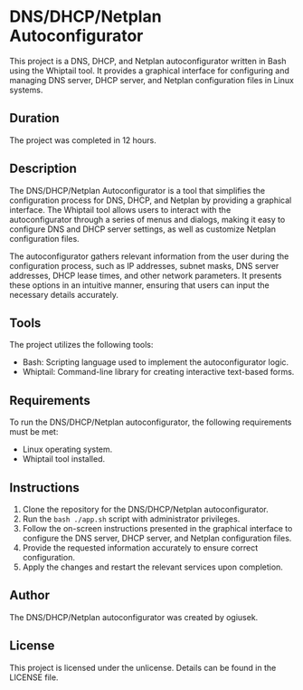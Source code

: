 # DNS/DHCP/Netplan Autoconfigurator

This project is a DNS, DHCP, and Netplan autoconfigurator written in Bash using the Whiptail tool. It provides a graphical interface for configuring and managing DNS server, DHCP server, and Netplan configuration files in Linux systems.

## Duration

The project was completed in 12 hours.

## Description

The DNS/DHCP/Netplan Autoconfigurator is a tool that simplifies the configuration process for DNS, DHCP, and Netplan by providing a graphical interface. The Whiptail tool allows users to interact with the autoconfigurator through a series of menus and dialogs, making it easy to configure DNS and DHCP server settings, as well as customize Netplan configuration files.

The autoconfigurator gathers relevant information from the user during the configuration process, such as IP addresses, subnet masks, DNS server addresses, DHCP lease times, and other network parameters. It presents these options in an intuitive manner, ensuring that users can input the necessary details accurately.

## Tools

The project utilizes the following tools:

- Bash: Scripting language used to implement the autoconfigurator logic.
- Whiptail: Command-line library for creating interactive text-based forms.

## Requirements

To run the DNS/DHCP/Netplan autoconfigurator, the following requirements must be met:

- Linux operating system.
- Whiptail tool installed.

## Instructions

1. Clone the repository for the DNS/DHCP/Netplan autoconfigurator.
2. Run the `bash ./app.sh` script with administrator privileges.
3. Follow the on-screen instructions presented in the graphical interface to configure the DNS server, DHCP server, and Netplan configuration files.
4. Provide the requested information accurately to ensure correct configuration.
5. Apply the changes and restart the relevant services upon completion.

## Author

The DNS/DHCP/Netplan autoconfigurator was created by ogiusek.

## License

This project is licensed under the unlicense. Details can be found in the LICENSE file.

